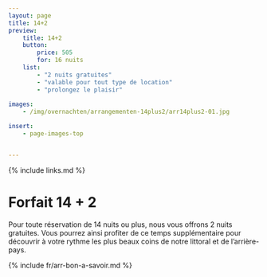 ```yaml
---
layout: page
title: 14+2
preview: 
    title: 14+2
    button:
        price: 505
        for: 16 nuits
    list:
        - "2 nuits gratuites"
        - "valable pour tout type de location"
        - "prolongez le plaisir"
        
images:
    - /img/overnachten/arrangementen-14plus2/arr14plus2-01.jpg

insert:
    - page-images-top


---
```


{% include links.md %}


# Forfait 14 + 2

Pour toute réservation de 14 nuits ou plus, nous vous offrons 2 nuits gratuites. Vous pourrez ainsi profiter de ce temps supplémentaire pour découvrir à votre rythme les plus beaux coins de notre littoral et de l’arrière-pays.

{% include fr/arr-bon-a-savoir.md %}

